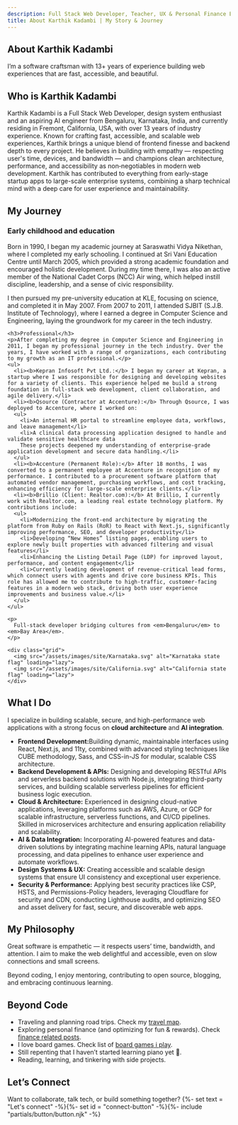 ```yaml
---
description: Full Stack Web Developer, Teacher, UX & Personal Finance Enthusiast, Aspiring AI Engineer
title: About Karthik Kadambi | My Story & Journey
---
```

<section class="section-inset" aria-label="Hero section about Karthik Kadambi">
  <div class="flow">
    <h1 class="header-branding">About Karthik Kadambi</h1>
    <p>I’m a software craftsman with 13+ years of experience building web experiences that are fast, accessible, and beautiful.</p>
  </div>
</section>
<section class="about flow" aria-label="About Karthik Kadambi">
  <section aria-label="Who is karthik kadambi">
    <h2 class="header-branding">Who is Karthik Kadambi</h2>
    <p>Karthik Kadambi is a Full Stack Web Developer, design system enthusiast and an aspiring AI engineer from Bengaluru, Karnataka, India, and currently residing in Fremont, California, USA,  with over 13 years of industry experience. Known for crafting fast, accessible, and scalable web experiences, Karthik brings a unique blend of frontend finesse and backend depth to every project. He believes in building with empathy — respecting user's time, devices, and bandwidth — and champions clean architecture, performance, and accessibility as non‑negotiables in modern web development.
    Karthik has contributed to everything from early-stage startup apps to large-scale enterprise systems, combining a sharp technical mind with a deep care for user experience and maintainability.</p>
  </section>

  <section aria-label="Journey">
    <h2 class="header-branding">My Journey</h2>
    <h3>Early childhood and education</h3>
    <p>Born in 1990, I began my academic journey at Saraswathi Vidya Nikethan, where I completed my early schooling. I continued at Sri Vani Education Centre until March 2005, which provided a strong academic foundation and encouraged holistic development. During my time there, I was also an active member of the National Cadet Corps (NCC) Air wing, which helped instill discipline, leadership, and a sense of civic responsibility.</p>
    <p>I then pursued my pre-university education at KLE, focusing on science, and completed it in May 2007. From 2007 to 2011, I attended SJBIT (S.J.B. Institute of Technology), where I earned a degree in Computer Science and Engineering, laying the groundwork for my career in the tech industry.</p>

    <h3>Professional</h3>
    <p>After completing my degree in Computer Science and Engineering in 2011, I began my professional journey in the tech industry. Over the years, I have worked with a range of organizations, each contributing to my growth as an IT professional.</p>
    <ul>
      <li><b>Kepran Infosoft Pvt Ltd.:</b> I began my career at Kepran, a startup where I was responsible for designing and developing websites for a variety of clients. This experience helped me build a strong foundation in full-stack web development, client collaboration, and agile delivery.</li>
      <li><b>Qsource (Contractor at Accenture):</b> Through Qsource, I was deployed to Accenture, where I worked on:
      <ul>
        <li>An internal HR portal to streamline employee data, workflows, and leave management</li>
        <li>A clinical data processing application designed to handle and validate sensitive healthcare data
        These projects deepened my understanding of enterprise-grade application development and secure data handling.</li>
      </ul>
      <li><b>Accenture (Permanent Role):</b> After 18 months, I was converted to a permanent employee at Accenture in recognition of my performance. I contributed to a procurement software platform that automated vendor management, purchasing workflows, and cost tracking, enhancing efficiency for large-scale enterprise clients.</li>
      <li><b>Brillio (Client: Realtor.com):</b> At Brillio, I currently work with Realtor.com, a leading real estate technology platform. My contributions include:
      <ul>
        <li>Modernizing the front-end architecture by migrating the platform from Ruby on Rails (RoR) to React with Next.js, significantly improving performance, SEO, and developer productivity</li>
        <li>Developing “New Homes” listing pages, enabling users to explore newly built properties with advanced filtering and visual features</li>
        <li>Enhancing the Listing Detail Page (LDP) for improved layout, performance, and content engagement</li>
        <li>Currently leading development of revenue-critical lead forms, which connect users with agents and drive core business KPIs. This role has allowed me to contribute to high-traffic, customer-facing features in a modern web stack, driving both user experience improvements and business value.</li>
      </ul>
    </ul>

    <p>
      Full-stack developer bridging cultures from <em>Bengaluru</em> to <em>Bay Area</em>.
    </p>

    <div class="grid">
      <img src="/assets/images/site/Karnataka.svg" alt="Karnataka state flag" loading="lazy">
      <img src="/assets/images/site/California.svg" alt="California state flag" loading="lazy">
    </div>
  </section>

  <section aria-label="Skills">
    <h2 class="header-branding">What I Do</h2>
    <p>I specialize in building scalable, secure, and high-performance web applications with a strong focus on <strong>cloud architecture</strong> and <strong>AI integration</strong>.</p>
    <ul>
      <li><b>Frontend Development:</b>Building dynamic, maintainable interfaces using React, Next.js, and 11ty, combined with advanced styling techniques like CUBE methodology, Sass, and CSS-in-JS for modular, scalable CSS architecture.</li>
      <li><b>Backend Development & APIs:</b> Designing and developing RESTful APIs and serverless backend solutions with Node.js, integrating third-party services, and building scalable serverless pipelines for efficient business logic execution.</li>
      <li><b>Cloud & Architecture:</b> Experienced in designing cloud-native applications, leveraging platforms such as AWS, Azure, or GCP for scalable infrastructure, serverless functions, and CI/CD pipelines. Skilled in microservices architecture and ensuring application reliability and scalability.</li>
      <li><b>AI & Data Integration:</b> Incorporating AI-powered features and data-driven solutions by integrating machine learning APIs, natural language processing, and data pipelines to enhance user experience and automate workflows.</li>
      <li><b>Design Systems & UX:</b> Creating accessible and scalable design systems that ensure UI consistency and exceptional user experience.</li>
      <li><b>Security & Performance:</b> Applying best security practices like CSP, HSTS, and Permissions-Policy headers, leveraging Cloudflare for security and CDN, conducting Lighthouse audits, and optimizing SEO and asset delivery for fast, secure, and discoverable web apps.</li>
    </ul>
  </section>

  <section aria-label="Philosophy">
    <h2 class="header-branding">My Philosophy</h2>
    <p>Great software is empathetic — it respects users’ time, bandwidth, and attention. I aim to make the web delightful and accessible, even on slow connections and small screens.</p>
    <p>Beyond coding, I enjoy mentoring, contributing to open source, blogging, and embracing continuous learning.</p>
  </section>

  <section aria-label="Beyond code">
    <h2 class="header-branding">Beyond Code</h2>
      <ul>
        <li>Traveling and planning road trips. Check my <a href="/travel/">travel map</a>.</li>
        <li>Exploring personal finance (and optimizing for fun & rewards). Check <a href ="/tags/finance/">finance related posts</a>.</li>
        <li>I love board games. Check list of <a href="/games/">board games i play</a>.</li>
        <li>Still repenting that I haven’t started learning piano yet 🎹.</li>
        <li>Reading, learning, and tinkering with side projects.</li>
      </ul>
  </section>

  <section aria-label="Contact">
    <h2 class="header-branding">Let’s Connect</h2>
    Want to collaborate, talk tech, or build something together?
    {%- set text = "Let's connect" -%}{%- set id = "connect-button" -%}{%- include "partials/button/button.njk" -%}
  </section>
</section>